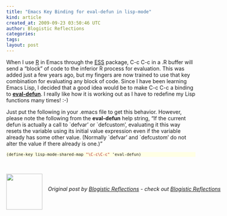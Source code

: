 ```yaml
---
title: "Emacs Key Binding for eval-defun in lisp-mode"
kind: article
created_at: 2009-09-23 03:50:46 UTC
author: Blogistic Reflections
categories: 
tags: 
layout: post
---
```

<p>
When I use <a href="http://www.R-project.org">R</a> in Emacs through the <a href="http://ess.r-project.org">ESS</a> package, C-c C-c in a .R buffer will send a &#8220;block&#8221; of code to the inferior R process for evaluation.  This was added just a few years ago, but my fingers are now trained to use that key combination for evaluating any block of code.  Since I have been learning Emacs Lisp, I decided that a good idea would be to make C-c C-c a binding to <a href="http://www.gnu.org/software/emacs/manual/html_node/emacs/Lisp-Eval.html"><b>eval-defun</b></a>.  I really like how it is working out as I have to redefine my Lisp functions many times! <span class='wp-smiley wp-emoji wp-emoji-smile' title=':-)'>:-)</span>
</p>
<p>
Just put the following in your .emacs file to get this behavior. However, please note the following from the <b>eval-defun</b> help string, &#8220;If the current defun is actually a call to `defvar&#8217; or `defcustom&#8217;, evaluating it this way resets the variable using its initial value expression even if the variable already has some other value. (Normally `defvar&#8217; and `defcustom&#8217; do not alter the value if there already is one.)&#8221;
</p>
<pre style="background-color:#FFFFE5;font-size:8pt;" class="src src-emacs-lisp">
(define-key lisp-mode-shared-map <span style="color:#b22222;">"\C-c\C-c"</span> 'eval-defun) 
</pre><br />  <a rel="nofollow" href="http://feeds.wordpress.com/1.0/gocomments/blogisticreflections.wordpress.com/86/"><img alt="" border="0" src="http://feeds.wordpress.com/1.0/comments/blogisticreflections.wordpress.com/86/" /></a> <img alt="" border="0" src="https://pixel.wp.com/b.gif?host=blogisticreflections.wordpress.com&#038;blog=9541286&#038;post=86&#038;subd=blogisticreflections&#038;ref=&#038;feed=1" width="1" height="1" /><div class="author">
  <img src="" style="width: 96px; height: 96;">
  <span style="position: absolute; padding: 32px 15px;">
    <i>Original post by <a href="http://twitter.com/">Blogistic Reflections</a> - check out <a href="https://blogisticreflections.wordpress.com">Blogistic Reflections</a></i>
  </span>
</div>
